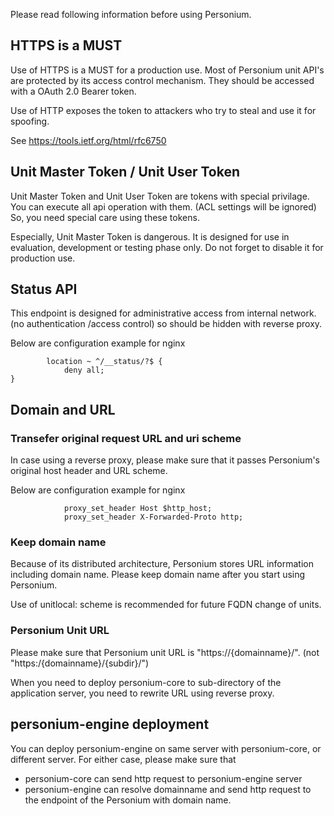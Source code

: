 Please read following information before using Personium.

## HTTPS is a MUST
Use of HTTPS is a MUST for a production use. Most of Personium unit API's are protected 
by its access control mechanism. They should be accessed with a OAuth 2.0 Bearer token.

Use of HTTP exposes the token to attackers who try to steal and use it for spoofing.

See https://tools.ietf.org/html/rfc6750


## Unit Master Token / Unit User Token
Unit Master Token and Unit User Token are tokens with special privilage.
You can execute all api operation with them. (ACL settings will be ignored)
So, you need special care using these tokens. 

Especially, Unit Master Token is dangerous. It is designed for use in 
evaluation, development or testing phase only. Do not forget to disable it for 
production use.

## Status API

This endpoint is designed for administrative access from internal network.
(no authentication /access control) so should be hidden with reverse proxy.

Below are configuration example for nginx

```
        location ~ ^/__status/?$ {
            deny all;
}
```

## Domain and URL

### Transefer original request URL and uri scheme
In case using a reverse proxy, please make sure that it passes Personium's original host header and URL scheme.

Below are configuration example for nginx

```
            proxy_set_header Host $http_host;
            proxy_set_header X-Forwarded-Proto http;
```
### Keep domain name
Because of its distributed architecture, Personium stores URL information including domain name.
Please keep domain name after you start using Personium.

Use of unitlocal: scheme is recommended for future FQDN change of units.

### Personium Unit URL

Please make sure that Personium unit URL is "https://{domainname}/".
(not "https:/{domainname}/{subdir}/")


When you need to deploy personium-core to sub-directory of the application server,
you need to rewrite URL using reverse proxy.


## personium-engine deployment

You can deploy personium-engine on same server with personium-core, or different server.
For either case, please make sure that

 - personium-core can send http request to personium-engine server
 - personium-engine can resolve domainname and send http request to the endpoint of the Personium with domain name.
